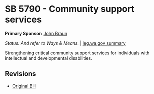 # SB 5790 - Community support services
**Primary Sponsor:** [John Braun](/person/leg/john.braun.md)

*Status: And refer to Ways & Means.* | [leg.wa.gov summary](https://app.leg.wa.gov/billsummary?BillNumber=5790&Year=2021)

Strengthening critical community support services for individuals with intellectual and developmental disabilities.

## Revisions
* [Original Bill](1/)